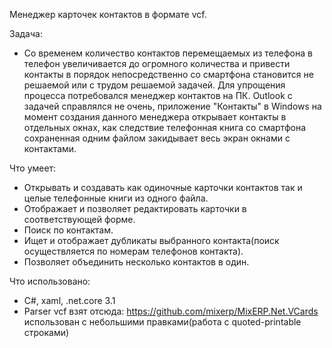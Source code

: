 Менеджер карточек контактов в формате vcf.

Задача:
- Со временем количество контактов перемещаемых из телефона в телефон увеличивается до огромного количества и привести контакты в порядок непосредственно со смартфона становится не решаемой или с трудом решаемой задачей. Для упрощения процесса потребовался менеджер контактов на ПК. Outlook c задачей справлялся не очень, приложение "Контакты" в Windows на момент создания данного менеджера открывает контакты в отдельных окнах, как следствие телефонная книга со смартфона сохраненная одним файлом закидывает весь экран окнами с контактами.

Что умеет:
- Открывать и создавать как одиночные карточки контактов так и целые телефонные книги из одного файла.
- Отображает и позволяет редактировать карточки в соответствующей форме.
- Поиск по контактам.
- Ищет и отображает дубликаты выбранного контакта(поиск осуществляется по номерам телефонов контакта).
- Позволяет объединить несколько контактов в один.

Что использовано:
- C#, xaml, .net.core 3.1
- Parser vcf взят отсюда: https://github.com/mixerp/MixERP.Net.VCards
  использован с небольшими правками(работа с quoted-printable строками)